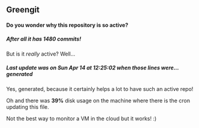 ## Greengit

#### Do you wonder why this repository is so active?

##### After all it has 1480 commits!

But is it *really* active? Well...

##### Last update was on Sun Apr 14 at 12:25:02 when those lines were... generated

Yes, generated, because it certainly helps a lot to have such an active repo!

Oh and there was **39%** disk usage on the machine
where there is the cron updating this file.

Not the best way to monitor a VM in the cloud but it works! :)
